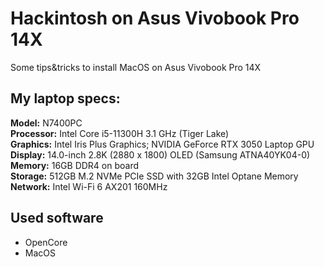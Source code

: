 # Hackintosh on Asus Vivobook Pro 14X
Some tips&amp;tricks to install MacOS on Asus Vivobook Pro 14X

## My laptop specs:
**Model:** N7400PC  
**Processor:** Intel Core i5-11300H 3.1 GHz (Tiger Lake)  
**Graphics:**  Intel Iris Plus Graphics; NVIDIA GeForce RTX 3050 Laptop GPU  
**Display:** 14.0-inch 2.8K (2880 x 1800) OLED  (Samsung ATNA40YK04-0)  
**Memory:** 16GB DDR4 on board  
**Storage:** 512GB M.2 NVMe PCIe SSD with 32GB Intel Optane Memory  
**Network:** Intel Wi-Fi 6 AX201 160MHz  


## Used software
- OpenCore
- MacOS
